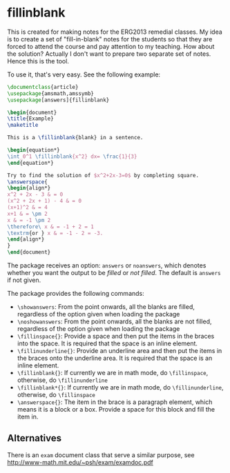# fillinblank

This is created for making notes for the ERG2013 remedial classes. My idea is to
create a set of "fill-in-blank" notes for the students so that they are forced
to attend the course and pay attention to my teaching. How about the solution?
Actually I don't want to prepare two separate set of notes. Hence this is the
tool.

To use it, that's very easy. See the following example:

```latex
\documentclass{article}
\usepackage{amsmath,amssymb}
\usepackage[answers]{fillinblank}

\begin{document}
\title{Example}
\maketitle

This is a \fillinblank{blank} in a sentence.

\begin{equation*}
\int_0^1 \fillinblank{x^2} dx= \frac{1}{3}
\end{equation*}

Try to find the solution of $x^2+2x-3=0$ by completing square.
\answerspace{
\begin{align*}
x^2 + 2x - 3 & = 0   
(x^2 + 2x + 1) - 4 & = 0   
(x+1)^2 & = 4   
x+1 & = \pm 2   
x & = -1 \pm 2   
\therefore\ x & = -1 + 2 = 1   
\textrm{or } x & = -1 - 2 = -3.
\end{align*}
}
\end{document}
```

The package receives an option: `answers` or `noanswers`, which denotes whether
you want the output to be *filled* or *not filled*. The default is `answers` if
not given.

The package provides the following commands:

  * `\showanswers`: From the point onwards, all the blanks are filled, regardless of the option given when loading the package
  * `\noshowanswers`: From the point onwards, all the blanks are not filled, regardless of the option given when loading the package
  * `\fillinspace{}`: Provide a space and then put the items in the braces into the space. It is required that the space is an inline element.
  * `\fillinunderline{}`: Provide an underline area and then put the items in the braces onto the underline area. It is required that the space is an inline element.
  * `\fillinblank{}`: If currently we are in math mode, do `\fillinspace`, otherwise, do `\fillinunderline`
  * `\fillinblank*{}`: If currently we are in math mode, do `\fillinunderline`, otherwise, do `\fillinspace`
  * `\answerspace{}`: The item in the brace is a paragraph element, which means it is a block or a box. Provide a space for this block and fill the item in.


## Alternatives

There is an `exam` document class that serve a similar purpose, see <http://www-math.mit.edu/~psh/exam/examdoc.pdf>
